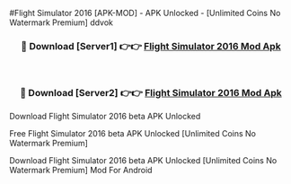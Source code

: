 #Flight Simulator 2016 [APK-MOD] - APK Unlocked - [Unlimited Coins No Watermark Premium] ddvok



<div align="center">

<h3>🔴 Download [Server1] 👉👉 <a href="https://momento.my/?title=Flight_Simulator_2016">Flight Simulator 2016 Mod Apk</a></h3><br>

<h3>🔴 Download [Server2] 👉👉 <a href="https://momento.my/?title=Flight_Simulator_2016">Flight Simulator 2016 Mod Apk</a></h3>
</div>



Download Flight Simulator 2016 beta APK Unlocked

Free Flight Simulator 2016 beta APK Unlocked [Unlimited Coins No Watermark Premium]

Download Flight Simulator 2016 beta APK Unlocked [Unlimited Coins No Watermark Premium] Mod For Android
